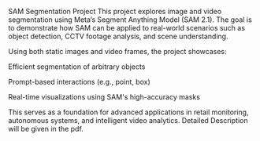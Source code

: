 SAM Segmentation Project
This project explores image and video segmentation using Meta’s Segment Anything Model (SAM 2.1). The goal is to demonstrate how SAM can be applied to real-world scenarios such as object detection, CCTV footage analysis, and scene understanding.

Using both static images and video frames, the project showcases:

Efficient segmentation of arbitrary objects

Prompt-based interactions (e.g., point, box)

Real-time visualizations using SAM's high-accuracy masks

This serves as a foundation for advanced applications in retail monitoring, autonomous systems, and intelligent video analytics. Detailed Description will be given in the pdf.
